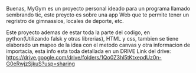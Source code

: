 Buenas, MyGym es un proyecto personal ideado para un programa llamado sembrando tic, este preycto es sobre una app Web que te permite tener un regristro
de gimnassios, locales de deporte, etc.

Este proyecto ademas de estar toda la parte del codigo, en python(Utilizando falsk y otras librerias), HTML y css, tambien se tiene
elaborado un mapeo de la idea con el metodo canvas y otra informacion de importacia, esta info esta toda detallada en un DRIVE
Link del drive: https://drive.google.com/drive/folders/1Qo0Z3hl5tKtxepdUz0n-G0eRwjzSjkuS?usp=sharing
